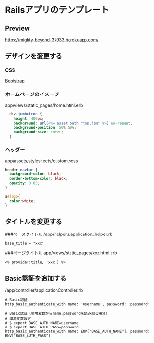 # Railsアプリのテンプレート

## Preview
https://mighty-beyond-37933.herokuapp.com/

## デザインを変更する

### CSS
[Bootstrap](http://getbootstrap.com/)

### ホームページのイメージ
app/views/static_pages/home.html.erb

```css
  div.jumbotron {
    height: 400px;
    background: url(<%= asset_path "top.jpg" %>) no-repeat;
    background-position: 50% 50%;
    background-size: cover;
  }
```
  
### ヘッダー
app/assets/stylesheets/custom.scss

```css
header.navbar {
  background-color: black;
  border-bottom-color: black;
  opacity: 0.85;
}

a#logo{
  color:white;
}
```

## タイトルを変更する

###ベースタイトル
/app/helpers/application_helper.rb

```
base_title = "xxx"
```

###ページタイトル
app/views/static_pages/xxx.html.erb

```
<% provide(:title, 'xxx') %>
```

## Basic認証を追加する
/app/controller/applicationController.rb

```
# Basic認証
http_basic_authenticate_with name: 'username', password: 'password'
```

```
# Basic認証（環境変数からname,passwordを読み取る場合）
# 環境変数設定
# $ export BASE_AUTH_NAME=username
# $ export BASE_AUTH_PASS=password
http_basic_authenticate_with name: ENV["BASE_AUTH_NAME"], password: ENV["BASE_AUTH_PASS"]
```
